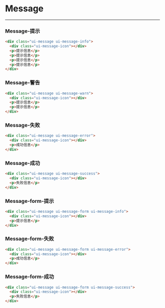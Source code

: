 # Message 

---

### Message-提示

````html
<div class="ui-message ui-message-info">
  <div class="ui-message-icon"></div>
  <p>提示信息</p>
  <p>提示信息</p>
  <p>提示信息</p>
  <p>提示信息</p>
</div>
````

### Message-警告

````html
<div class="ui-message ui-message-warn">
  <div class="ui-message-icon"></div>
  <p>提示信息</p>
  <p>提示信息</p>
</div>
````

### Message-失败

````html
<div class="ui-message ui-message-error">
  <div class="ui-message-icon"></div>
  <p>成功信息</p>
</div>
````

### Message-成功

````html
<div class="ui-message ui-message-success">
  <div class="ui-message-icon"></div>
  <p>失败信息</p>
</div>
````

### Message-form-提示

````html
<div class="ui-message ui-message-form ui-message-info">
  <div class="ui-message-icon"></div>
  <p>提示信息</p>
</div>
````

### Message-form-失败

````html
<div class="ui-message ui-message-form ui-message-error">
  <div class="ui-message-icon"></div>
  <p>成功信息</p>
</div>
````

### Message-form-成功

````html
<div class="ui-message ui-message-form ui-message-success">
  <div class="ui-message-icon"></div>
  <p>失败信息</p>
</div>
````
